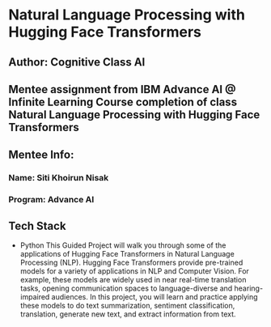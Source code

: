 # Natural Language Processing with Hugging Face Transformers

## Author: Cognitive Class AI

## Mentee assignment from IBM Advance AI @ Infinite Learning Course completion of class Natural Language Processing with Hugging Face Transformers

## Mentee Info: 
### Name: Siti Khoirun Nisak
### Program: Advance AI

## Tech Stack
- Python
This Guided Project will walk you through some of the applications of Hugging Face Transformers in Natural Language Processing (NLP). Hugging Face Transformers provide pre-trained models for a variety of applications in NLP and Computer Vision. For example, these models are widely used in near real-time translation tasks, opening communication spaces to language-diverse and hearing-impaired audiences. In this project, you will learn and practice applying these models to do text summarization, sentiment classification, translation, generate new text, and extract information from text.
